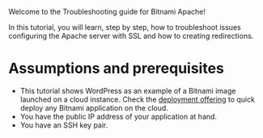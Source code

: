Welcome to the Troubleshooting guide for Bitnami Apache!

In this tutorial, you will learn, step by step, how to troubleshoot issues configuring the Apache server with SSL and how to creating redirections.

# Assumptions and prerequisites

* This tutorial shows WordPress as an example of a Bitnami image launched on a cloud instance. Check the [deployment offering](https://bitnami.com/stack/wordpress/cloud) to quick deploy any Bitnami application on the cloud.
* You have the public IP address of your application at hand.
* You have an SSH key pair.
